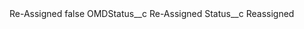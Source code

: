 <?xml version="1.0" encoding="UTF-8"?>
<CustomMetadata xmlns="http://soap.sforce.com/2006/04/metadata" xmlns:xsi="http://www.w3.org/2001/XMLSchema-instance" xmlns:xsd="http://www.w3.org/2001/XMLSchema">
    <label>Re-Assigned</label>
    <protected>false</protected>
    <values>
        <field>OMDStatus__c</field>
        <value xsi:type="xsd:string">Re-Assigned</value>
    </values>
    <values>
        <field>Status__c</field>
        <value xsi:type="xsd:string">Reassigned</value>
    </values>
</CustomMetadata>

